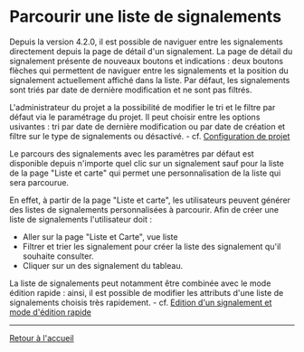 # Parcourir une liste de signalements

Depuis la version 4.2.0, il est possible de naviguer entre les signalements directement depuis la page de détail d'un signalement. La page de détail du signalement présente de nouveaux boutons et indications : deux boutons flèches qui permettent de naviguer entre les signalements et la position du signalement actuellement affiché dans la liste. Par défaut, les signalements sont triés par date de dernière modification et ne sont pas filtrés.

L'administrateur du projet a la possibilité de modifier le tri et le filtre par défaut via le paramétrage du projet. Il peut choisir entre les options usivantes : tri par date de dernière modification ou par date de création et filtre sur le type de signalements ou désactivé. - cf. [Configuration de projet](project_settings.md)

Le parcours des signalements avec les paramètres par défaut est disponible depuis n'importe quel clic sur un signalement sauf pour la liste de la page "Liste et carte" qui permet une personnalisation de la liste qui sera parcourue.

En effet, à partir de la page "Liste et carte", les utilisateurs peuvent générer des listes de signalements personnalisées à parcourir. Afin de créer une liste de signalements l'utilisateur doit :
* Aller sur la page "Liste et Carte", vue liste
* Filtrer et trier les signalement pour créer la liste des signalement qu'il souhaite consulter.
* Cliquer sur un des signalement du tableau.

La liste de signalements peut notamment être combinée avec le mode édition rapide : ainsi, il est possible de modifier les attributs d'une liste de signalements choisis très rapidement.  - cf. [Edition d'un signalement et mode d'édition rapide](feature_editing.md)

---

[Retour à l'accueil](<index.md>)
